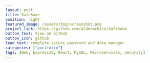 ```yaml
---
layout: post
title: SafeSave
position: right
featured_image: /assets/img/screenshot.png
project_link: https://github.com/aldenmchico/SafeSave
button_text: View on GitHub
button_icon: github
lead_text: complete secure password and data manager
categories: ["portfolio"]
tags: [Web, ExpressJS, React, MySQL, Microservices, Security]
---
```

